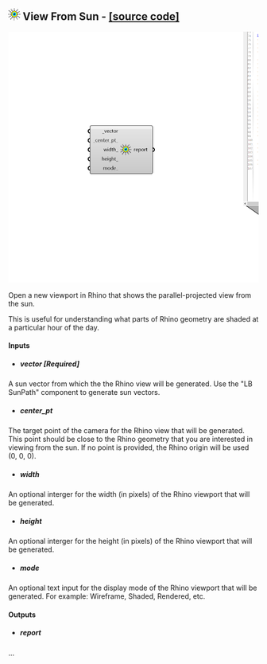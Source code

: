 ## ![](../../images/icons/View_From_Sun.png) View From Sun - [[source code]](https://github.com/ladybug-tools/ladybug-grasshopper/blob/master/ladybug_grasshopper/src//LB%20View%20From%20Sun.py)

![](../../images/components/View_From_Sun.png)

Open a new viewport in Rhino that shows the parallel-projected view from the sun.
 

This is useful for understanding what parts of Rhino geometry are shaded at a
 particular hour of the day.
 



#### Inputs
* ##### vector [Required]
A sun vector from which the the Rhino view will be generated.
 Use the "LB SunPath" component to generate sun vectors. 
* ##### center_pt 
The target point of the camera for the Rhino view that will be
 generated.  This point should be close to the Rhino geometry that
 you are interested in viewing from the sun. If no point is provided,
 the Rhino origin will be used (0, 0, 0). 
* ##### width 
An optional interger for the width (in pixels) of the Rhino
 viewport that will be generated. 
* ##### height 
An optional interger for the height (in pixels) of the Rhino
 viewport that will be generated. 
* ##### mode 
An optional text input for the display mode of the Rhino viewport
 that will be generated. For example: Wireframe, Shaded, Rendered, etc. 

#### Outputs
* ##### report
...